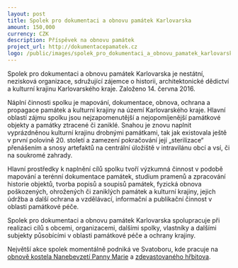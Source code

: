 ```yaml
---
layout: post
title: Spolek pro dokumentaci a obnovu památek Karlovarska
amount: 150,000
currency: CZK
description: Příspěvek na obnovu památek
project_url: http://dokumentacepamatek.cz
logo: /public/images/spolek_pro_dokumentaci_a_obnovu_pamatek_karlovarska_logo.jpg
---
```


Spolek pro dokumentaci a obnovu památek Karlovarska je nestátní, nezisková organizace, sdružující zájemce o historii, architektonické dědictví a kulturní krajinu Karlovarského kraje. Založeno 14. června 2016.

Náplní činnosti spolku je mapování, dokumentace, obnova, ochrana a propagace památek a kulturní krajiny na území Karlovarského kraje. Hlavní oblastí zájmu spolku jsou nejzapomenutější a nejopomíjenější památkové objekty a památky ztracené či zaniklé. Snahou je znovu naplnit vyprázdněnou kulturní krajinu drobnými památkami, tak jak existovala ještě v první polovině 20. století a zamezení pokračování její „sterilizace“ přenášením a snosy artefaktů na centrální úložiště v intravilánu obcí a vsí, či na soukromé zahrady.

Hlavní prostředky k naplnění cílů spolku tvoří výzkumná činnost v podobě mapování a terénní dokumentace památek, studium pramenů a zpracování historie objektů, tvorba popisů a soupisů památek, fyzická obnova poškozených, ohrožených či zaniklých památek a kulturní krajiny, jejich údržba a další ochrana a vzdělávací, informační a publikační činnost v oblasti památkové péče.

Spolek pro dokumentaci a obnovu památek Karlovarska spolupracuje při realizaci cílů s obcemi, organizacemi, dalšími spolky, vlastníky a dalšími subjekty působícími v oblasti památkové péče a ochrany krajiny.

Největší akce spolek momentálně podniká ve Svatoboru, kde pracuje na <a href="http://dokumentacepamatek.cz/verejna-sbirka-na-opravu-kostela-ve-svatoboru/">obnově kostela Nanebevzetí Panny Marie</a> a <a href="http://dokumentacepamatek.cz/revitalizace-zdevastovaneho-hrbitova-ve-svatoboru/">zdevastovaného hřbitova</a>.
